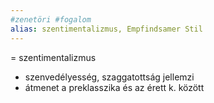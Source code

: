 ```yaml
---
#zenetöri #fogalom
alias: szentimentalizmus, Empfindsamer Stil
---
```


= szentimentalizmus
- szenvedélyesség, szaggatottság jellemzi
- átmenet a preklasszika és az érett k. között